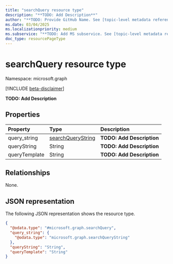 ```yaml
---
title: "searchQuery resource type"
description: "**TODO: Add Description**"
author: "**TODO: Provide GitHub Name. See [topic-level metadata reference](https://aka.ms/msgo?pagePath=Document-APIs/Guidelines/Metadata)**"
ms.date: 03/04/2025
ms.localizationpriority: medium
ms.subservice: "**TODO: Add MS subservice. See [topic-level metadata reference](https://aka.ms/msgo?pagePath=Document-APIs/Guidelines/Metadata)**"
doc_type: resourcePageType
---
```


# searchQuery resource type

Namespace: microsoft.graph

[!INCLUDE [beta-disclaimer](../../includes/beta-disclaimer.md)]

**TODO: Add Description**


## Properties
|Property|Type|Description|
|:---|:---|:---|
|query_string|[searchQueryString](../resources/searchquerystring.md)|**TODO: Add Description**|
|queryString|String|**TODO: Add Description**|
|queryTemplate|String|**TODO: Add Description**|

## Relationships
None.

## JSON representation
The following JSON representation shows the resource type.
<!-- {
  "blockType": "resource",
  "@odata.type": "microsoft.graph.searchQuery"
}
-->
``` json
{
  "@odata.type": "#microsoft.graph.searchQuery",
  "query_string": {
    "@odata.type": "microsoft.graph.searchQueryString"
  },
  "queryString": "String",
  "queryTemplate": "String"
}
```

